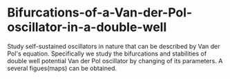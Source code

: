 # Bifurcations-of-a-Van-der-Pol-oscillator-in-a-double-well
Study self-sustained oscillators in nature that can be described by Van der Pol's equation.
Specifically we study the bifurcations and stabilities of double well potential Van der Pol oscillator by changing of its parameters.
A several figues(maps) can be obtained.
